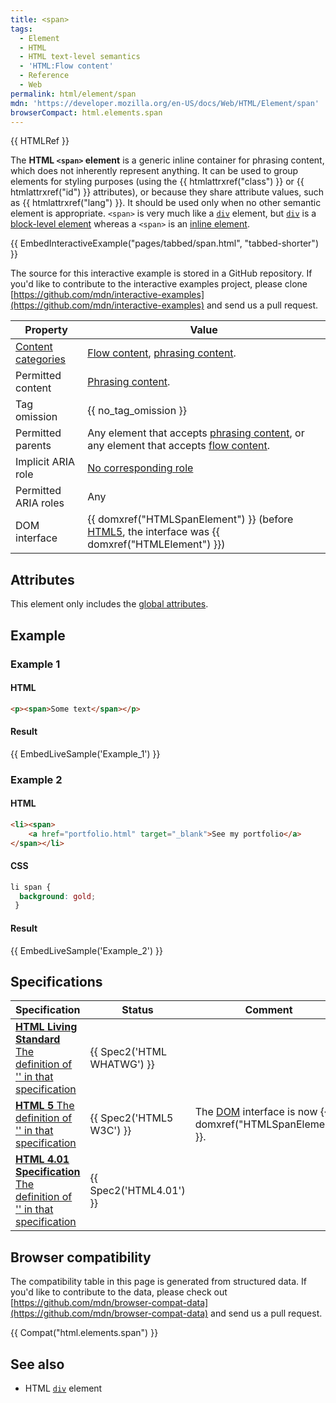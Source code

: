```yaml
---
title: <span>
tags:
  - Element
  - HTML
  - HTML text-level semantics
  - 'HTML:Flow content'
  - Reference
  - Web
permalink: html/element/span
mdn: 'https://developer.mozilla.org/en-US/docs/Web/HTML/Element/span'
browserCompact: html.elements.span
---
```

{{ HTMLRef }}

The **HTML `<span>` element** is a generic inline container for phrasing content, which does not inherently represent anything. It can be used to group elements for styling purposes (using the {{ htmlattrxref("class") }} or {{ htmlattrxref("id") }} attributes), or because they share attribute values, such as {{ htmlattrxref("lang") }}. It should be used only when no other semantic element is appropriate. `<span>` is very much like a [`div`](/html/element/div/) element, but [`div`](/html/element/div/) is a [block-level element](/html/block-level_elements) whereas a `<span>` is an [inline element](/html/inline_elements).

{{ EmbedInteractiveExample("pages/tabbed/span.html", "tabbed-shorter") }}

The source for this interactive example is stored in a GitHub repository. If you'd like to contribute to the interactive examples project, please clone [https://github.com/mdn/interactive-examples](https://github.com/mdn/interactive-examples) and send us a pull request.

| Property | Value |
| --- | --- |
| [Content categories](/html/content_categories) | [Flow content](/html/content_categories#flow_content), [phrasing content](/html/content_categories#phrasing_content). |
| Permitted content | [Phrasing content](/html/content_categories#phrasing_content). |
| Tag omission | {{ no_tag_omission }} |
| Permitted parents | Any element that accepts [phrasing content](/html/content_categories#phrasing_content), or any element that accepts [flow content](/html/content_categories#flow_content). |
| Implicit ARIA role | [No corresponding role](https://www.w3.org/TR/html-aria/#dfn-no-corresponding-role) |
| Permitted ARIA roles | Any |
| DOM interface | {{ domxref("HTMLSpanElement") }} (before [HTML5](/glossary/html5/), the interface was {{ domxref("HTMLElement") }}) |

## Attributes

This element only includes the [global attributes](/html/global_attributes).

## Example

### Example 1

#### HTML

```html
<p><span>Some text</span></p>
```

#### Result

{{ EmbedLiveSample('Example_1') }}

### Example 2

#### HTML

```html
<li><span>
    <a href="portfolio.html" target="_blank">See my portfolio</a>
</span></li>

```

#### CSS

```css
li span {
  background: gold;
 }

```

#### Result

{{ EmbedLiveSample('Example_2') }}

## Specifications

| Specification | Status | Comment |
| --- | --- | --- |
| [**HTML Living Standard** The definition of '<span>' in that specification](https://html.spec.whatwg.org/multipage/text-level-semantics.html#the-span-element) | {{ Spec2('HTML WHATWG') }} |  |
| [**HTML 5** The definition of '<span>' in that specification](https://www.w3.org/TR/html52/textlevel-semantics.html#the-span-element) | {{ Spec2('HTML5 W3C') }} | The [DOM](/glossary/dom/) interface is now {{ domxref("HTMLSpanElement") }}. |
| [**HTML 4.01 Specification** The definition of '<span>' in that specification](https://www.w3.org/TR/html401/struct/global.html#edef-SPAN) | {{ Spec2('HTML4.01') }} |  |

## Browser compatibility

The compatibility table in this page is generated from structured data. If you'd like to contribute to the data, please check out [https://github.com/mdn/browser-compat-data](https://github.com/mdn/browser-compat-data) and send us a pull request.

{{ Compat("html.elements.span") }}

## See also

-   HTML [`div`](/html/element/div/) element